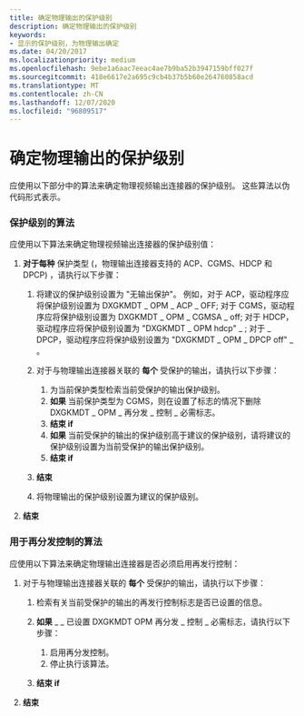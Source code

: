 ```yaml
---
title: 确定物理输出的保护级别
description: 确定物理输出的保护级别
keywords:
- 显示的保护级别，为物理输出确定
ms.date: 04/20/2017
ms.localizationpriority: medium
ms.openlocfilehash: 9ebe1a6aac7eeac4ae7b9ba52b3947159bff027f
ms.sourcegitcommit: 418e6617e2a695c9cb4b37b5b60e264760858acd
ms.translationtype: MT
ms.contentlocale: zh-CN
ms.lasthandoff: 12/07/2020
ms.locfileid: "96809517"
---
```

# <a name="determining-the-protection-level-for-a-physical-output"></a>确定物理输出的保护级别


应使用以下部分中的算法来确定物理视频输出连接器的保护级别。 这些算法以伪代码形式表示。

### <a name="span-idalgorithm_for_protection_levelspanspan-idalgorithm_for_protection_levelspanalgorithm-for-protection-level"></a><span id="algorithm_for_protection_level"></span><span id="ALGORITHM_FOR_PROTECTION_LEVEL"></span>保护级别的算法

应使用以下算法来确定物理视频输出连接器的保护级别值：

1.  **对于每种** 保护类型 (，物理输出连接器支持的 ACP、CGMS、HDCP 和 DPCP) ，请执行以下步骤：
    1.  将建议的保护级别设置为 "无输出保护"。 例如，对于 ACP，驱动程序应将保护级别设置为 DXGKMDT \_ OPM \_ ACP \_ OFF; 对于 CGMS，驱动程序应将保护级别设置为 DXGKMDT \_ OPM \_ CGMSA \_ off; 对于 HDCP，驱动程序应将保护级别设置为 "DXGKMDT \_ OPM hdcp" \_ ; 对于 \_ DPCP，驱动程序应将保护级别设置为 "DXGKMDT \_ OPM \_ DPCP off" \_ 。
    2.  对于与物理输出连接器关联的 **每个** 受保护的输出，请执行以下步骤：
        1.  为当前保护类型检索当前受保护的输出保护级别。
        2.  **如果** 当前保护类型为 CGMS，则在设置了标志的情况下删除 DXGKMDT \_ OPM \_ 再分发 \_ 控制 \_ 必需标志。
        3.  **结束 if**
        4.  **如果** 当前受保护的输出的保护级别高于建议的保护级别，请将建议的保护级别设置为当前受保护的输出保护级别。
        5.  **结束 if**

    3.  **结束**
    4.  将物理输出的保护级别设置为建议的保护级别。

2.  **结束**

### <a name="span-idalgorithm_for_redistribution_controlspanspan-idalgorithm_for_redistribution_controlspanalgorithm-for-redistribution-control"></a><span id="algorithm_for_redistribution_control"></span><span id="ALGORITHM_FOR_REDISTRIBUTION_CONTROL"></span>用于再分发控制的算法

应使用以下算法来确定物理输出连接器是否必须启用再发行控制：

1.  对于与物理输出连接器关联的 **每个** 受保护的输出，请执行以下步骤：
    1.  检索有关当前受保护的输出的再发行控制标志是否已设置的信息。
    2.  **如果** \_ \_ 已设置 DXGKMDT OPM 再分发 \_ 控制 \_ 必需标志，请执行以下步骤：
        1.  启用再分发控制。
        2.  停止执行该算法。

    3.  **结束 if**

2.  **结束**

 

 





